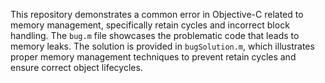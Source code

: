 This repository demonstrates a common error in Objective-C related to memory management, specifically retain cycles and incorrect block handling. The `bug.m` file showcases the problematic code that leads to memory leaks. The solution is provided in `bugSolution.m`, which illustrates proper memory management techniques to prevent retain cycles and ensure correct object lifecycles.